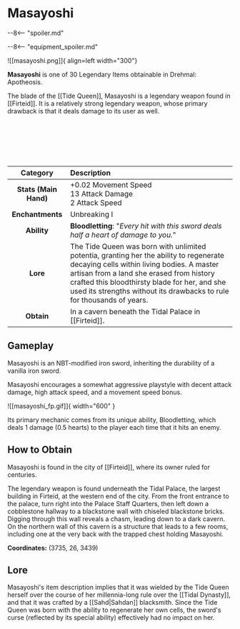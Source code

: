 # Masayoshi

--8<-- "spoiler.md"

--8<-- "equipment_spoiler.md"

![[masayoshi.png]]{ align=left width="300"}

**Masayoshi** is one of 30 Legendary Items obtainable in Drehmal: Apotheosis.

The blade of the [[Tide Queen]], Masayoshi is a legendary weapon found in [[Firteid]]. It is a relatively strong legendary weapon, whose primary drawback is that it deals damage to its user as well. 

<br> <br> <br> <br> <br>

| Category | Description |
|:--------------------------------:|:-----------------------------------------------------------------------------------------------------------------------------------------------------------------------------|
| **Stats (Main Hand)**         | +0.02 Movement Speed <br> 13 Attack Damage <br> 2 Attack Speed         |
| **Enchantments**              | Unbreaking I |
| **Ability**                   | **Bloodletting**: "*Every hit with this sword deals half a heart of damage to you.*" |
| **Lore**                      | The Tide Queen was born with unlimited potentia, granting her the ability to regenerate decaying cells within living bodies. A master artisan from a land she erased from history crafted this bloodthirsty blade for her, and she used its strengths without its drawbacks to rule for thousands of years. |
| **Obtain**                    | In a cavern beneath the Tidal Palace in [[Firteid]].   |

## Gameplay
Masayoshi is an NBT-modified iron sword, inheriting the durability of a vanilla iron sword.

Masayoshi encourages a somewhat aggressive playstyle with decent attack damage, high attack speed, and a movement speed bonus. 

![[masayoshi_fp.gif]]{ width="600" }

Its primary mechanic comes from its unique ability, Bloodletting, which deals 1 damage (0.5 hearts) to the player each time that it hits an enemy.

## How to Obtain
Masayoshi is found in the city of [[Firteid]], where its owner ruled for centuries.

The legendary weapon is found underneath the Tidal Palace, the largest building in Firteid, at the western end of the city. From the front entrance to the palace, turn right into the Palace Staff Quarters, then left down a cobblestone hallway to a blackstone wall with chiseled blackstone bricks. Digging through this wall reveals a chasm, leading down to a dark cavern. On the northern wall of this cavern is a structure that leads to a few rooms, including one at the very back with the trapped chest holding Masayoshi.

**Coordinates:** (3735, 26, 3439)

## Lore
Masayoshi's item description implies that it was wielded by the Tide Queen herself over the course of her millennia-long rule over the [[Tidal Dynasty]], and that it was crafted by a [[Sahd|Sahdan]] blacksmith. Since the Tide Queen was born with the ability to regenerate her own cells, the sword's curse (reflected by its special ability) effectively had no impact on her.